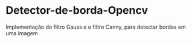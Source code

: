 # Detector-de-borda-Opencv
Implementação do filtro Gauss e o filtro Canny, para detectar bordas em uma imagem
